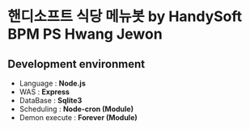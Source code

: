 # 핸디소프트 식당 메뉴봇 by HandySoft BPM PS Hwang Jewon

## Development environment
- Language      : **Node.js**
- WAS           : **Express**
- DataBase      : **Sqlite3**
- Scheduling    : **Node-cron (Module)**
- Demon execute : **Forever (Module)**
